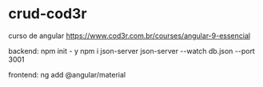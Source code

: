 # crud-cod3r
curso de angular https://www.cod3r.com.br/courses/angular-9-essencial


backend: 
npm init - y
npm i json-server
json-server --watch db.json --port 3001


frontend:
ng add @angular/material